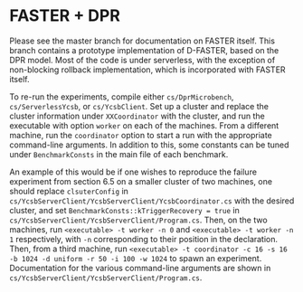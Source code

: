 # FASTER + DPR

Please see the master branch for documentation on FASTER itself. This branch contains a prototype 
implementation of D-FASTER, based on the DPR model. Most of the code is under
serverless, with the exception
of non-blocking rollback implementation, which is incorporated with FASTER itself.

To re-run the experiments, compile either `cs/DprMicrobench`,
`cs/ServerlessYcsb`, or `cs/YcsbClient`. Set up a cluster and replace the cluster information under `XXCoordinator`
with the cluster, and run the executable with option `worker` on each of the machines. From a different machine, run
the `coordinator` option to start a run with the  appropriate command-line arguments. In addition to this, some
constants can be tuned under `BenchmarkConsts` in the main file of each benchmark.

An example of this would be if one wishes to reproduce the failure experiment from section 6.5 on a smaller cluster of two
machines, one should replace `clsuterConfig` in `cs/YcsbServerClient/YcsbServerClient/YcsbCoordinator.cs` with the desired 
cluster, and set `BenchmarkConsts::kTriggerRecovery = true` in `cs/YcsbServerClient/YcsbServerClient/Program.cs`. Then, on
the two machines, run `<executable> -t worker -n 0` and `<executable> -t worker -n 1` respectively, with `-n` corresponding
to their position in the declaration. Then, from a third machine, run `<executable> -t coordinator -c 16 -s 16 -b 1024 -d uniform -r 50 -i 100 -w 1024`
to spawn an experiment. Documentation for the various command-line arguments are shown in `cs/YcsbServerClient/YcsbServerClient/Program.cs`.



